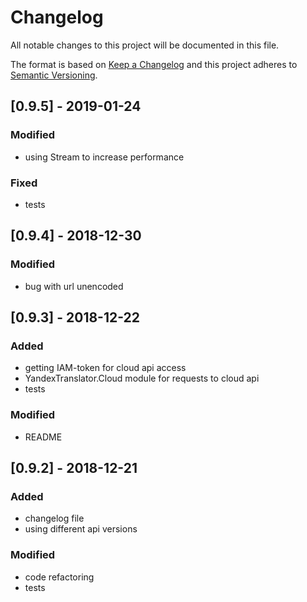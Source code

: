 # Changelog
All notable changes to this project will be documented in this file.

The format is based on [Keep a Changelog](http://keepachangelog.com/en/1.0.0/)
and this project adheres to [Semantic Versioning](http://semver.org/spec/v2.0.0.html).

## [0.9.5] - 2019-01-24
### Modified
- using Stream to increase performance

### Fixed
- tests

## [0.9.4] - 2018-12-30
### Modified
- bug with url unencoded

## [0.9.3] - 2018-12-22
### Added
- getting IAM-token for cloud api access
- YandexTranslator.Cloud module for requests to cloud api
- tests

### Modified
- README

## [0.9.2] - 2018-12-21
### Added
- changelog file
- using different api versions

### Modified
- code refactoring
- tests
